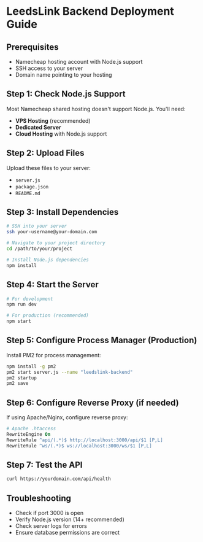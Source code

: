 # LeedsLink Backend Deployment Guide

## Prerequisites
- Namecheap hosting account with Node.js support
- SSH access to your server
- Domain name pointing to your hosting

## Step 1: Check Node.js Support
Most Namecheap shared hosting doesn't support Node.js. You'll need:
- **VPS Hosting** (recommended)
- **Dedicated Server**
- **Cloud Hosting** with Node.js support

## Step 2: Upload Files
Upload these files to your server:
- `server.js`
- `package.json`
- `README.md`

## Step 3: Install Dependencies
```bash
# SSH into your server
ssh your-username@your-domain.com

# Navigate to your project directory
cd /path/to/your/project

# Install Node.js dependencies
npm install
```

## Step 4: Start the Server
```bash
# For development
npm run dev

# For production (recommended)
npm start
```

## Step 5: Configure Process Manager (Production)
Install PM2 for process management:
```bash
npm install -g pm2
pm2 start server.js --name "leedslink-backend"
pm2 startup
pm2 save
```

## Step 6: Configure Reverse Proxy (if needed)
If using Apache/Nginx, configure reverse proxy:
```apache
# Apache .htaccess
RewriteEngine On
RewriteRule ^api/(.*)$ http://localhost:3000/api/$1 [P,L]
RewriteRule ^ws/(.*)$ ws://localhost:3000/ws/$1 [P,L]
```

## Step 7: Test the API
```bash
curl https://yourdomain.com/api/health
```

## Troubleshooting
- Check if port 3000 is open
- Verify Node.js version (14+ recommended)
- Check server logs for errors
- Ensure database permissions are correct
